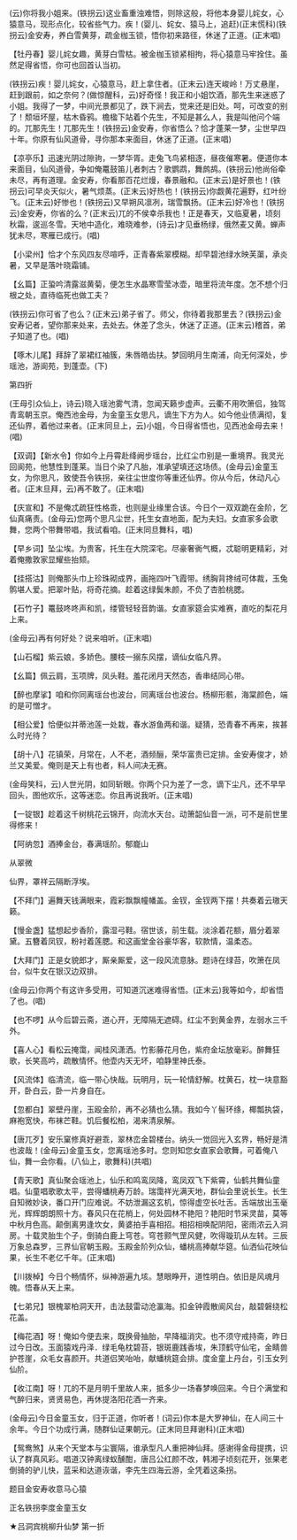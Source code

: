 <!-- { "loadSidebar": true } -->
(云)你将我小姐来。(铁拐云)这业畜重浊难悟，则除这般，将他本身婴儿姹女，心猿意马，现形点化，较省些气力。疾！(婴儿、姹女、猿马上，追赶)(正末慌科)(铁拐云)金安寿，养白雪黄芽，疏金枷玉锁，悟你初来路径，休迷了正道。(正末唱)

【牡丹春】婴儿姹女趣，黄芽白雪枯。被金枷玉锁紧相拘，将心猿意马牢拴住。虽然足得省悟，你可也回首认当初。

(铁拐云)疾！婴儿姹女，心猿意马，赶上拿住者。(正末云)连天峻岭！万丈悬崖，赶到跟前，如之奈何？(做惊醒科，云)好奇怪！我正和小姐饮酒，那先生来迷惑了小姐。我得了一梦，中间光景都见了，跌下涧去，觉来还是旧处。呵，可改变的别了！颓垣坏屋，枯木昏鸦。檐楹下站着个先生，不知是甚么人，我是叫他问个端的。兀那先生！兀那先生！(铁拐云)金安寿，你省悟么？恰才蓬莱一梦，尘世早四十年。你原有仙风道骨，寻你那本来面目，休迷了正道。(正末唱)

【凉亭乐】迅速光阴过隙驹，一梦华胥。走兔飞鸟紧相逐，昼夜催寒暑。便道你本来面目，仙风道骨，争如俺鼍鼓笛儿者刺古？歌鹦鹉，舞鹧鸪。(铁拐云)他尚俗牵未尽，再有道理。金安寿，你看那百花烂熳，春景融和。(正末云)是好景也！(铁拐云)可早炎天似火，暑气烦蒸。(正末云)好热也！(铁拐云)你觑黄花遍野，红叶纷飞。(正末云)好惨也！(铁拐云)又早朔风凛冽，瑞雪飘扬。(正末云)好冷也！(铁拐云)金安寿，你省的么？(正末云)兀的不侯幸杀我也！正是春天，又临夏暑，顷刻秋霜，逡巡冬雪。天地中造化，难晓难参，(诗云)才见垂杨绿，俄然麦又黄。蝉声犹未尽，寒雁已成行。(唱)

【小梁州】恰才个东风四友尽喧呼，正青春紫翠模糊。却早碧池绿水映芙蕖，承炎暑，又早是落叶晓霜铺。

【幺篇】正蛩吟清露滋黄菊，便怎生水晶寒雪莹冰壶，暗里将流年度。怎不想个归根之处，直待临死也做工夫？

(铁拐云)你可省了也么？(正末云)弟子省了。师父，你待着我那里去？(铁拐云)金安寿记者，望你那来处来，去处去。休差了念头，休迷了正道。(正末云)稽首，弟子知道了也。(唱)

【啄木儿尾】拜辞了翠裙红袖簇，朱唇皓齿扶。梦回明月生南浦，向无何深处，步瑶池，游阆苑，到蓬壶。(下)


第四折

(王母引众仙上，诗云)晓入瑶池雾气清，忽闻天籁步虚声。云衢不用吹箫侣，独驾青鸾朝玉京。俺西池金母，为金童玉女思凡，谪生下方为人。如今他业债满彻，复还仙界，着他过来者。(正末同旦上，云)小姐，今日得省悟也，见西池金母去来！(唱)

【双调】【新水令】你如今上丹霄赴绛阙步瑶台，比红尘巾别是一重境界。我灵光回阆苑，他慧性到蓬莱。当日个染了凡胎，准承望填还这场债。(金母云)金童玉女，为你思凡，致使吾令铁拐，亲往尘世度你等重还仙界。你从今后，休动凡心者。(正末旦拜，云)再不敢了。(正末唱)

【庆宣和】不是俺忒疏狂性格乖，也则是业缘里合该。今日个一双双跪在金阶，乞仙真痛责。(金母云)您两个思凡尘世，托生女直地面，配为夫妇。女直家多会歌舞，您两个带舞带唱，我试看咱。(正末同旦舞科，唱)

【早乡词】坠尘埃。为贵客，托生在大院深宅。尽豪奢衠气概，忒聪明更精彩，对着俺撒敦家显耀些抬颏。

【挂搭沽】则俺那头巾上珍珠砌成界，画拖四叶飞霞带。绣胸背搀绒可体裁，玉兔鹘堪人爱。把翠叶贴，将奇花摘。趁着这绿鬓朱颜，不负了杏脸桃腮。

【石竹子】鼍鼓咚咚声和凯，缕管轻轻音韵谐。女直家筵会实难赛，直吃的梨花月上来。

(金母云)再有何好处？说来咱听。(正末唱)

【山石榴】紫云娘，多娇色。腰枝一搦东风摆，谪仙女临凡界。

【幺篇】佩云肩，玉项牌，凤头鞋。羞花闭月天然态，香串结同心带。

【醉也摩挲】咱和你同离瑶台也波台，同离瑶台也波台。杨柳形骸，海棠颜色，端的是可憎才。

【相公爱】恰便似并蒂池莲一处栽，春水游鱼两和谐。疑猜，恐青春不再来，挨甚么时光待？

【胡十八】花镇荣，月常在，人不老，酒频酾，荣华富贵已定排。金安寿俊才，娇兰又美爱。俺则是天上有也者，料人间决无赛。

(金母笑科，云)人世光阴，如同斩眼。你两个只为差了一念，谪下尘凡，还不早早回头，图他欢乐，这等迷恋。你且再说我听。(正末唱)

【一锭银】趁着这千树桃花云锦开，向流水天台。动箫韶仙音一派，可不是前世里得修来！

【阿纳忽】酒捧金台，春满瑶阶。郁巃山

从翠微

仙界，罩祥云隔断浮埃。

【不拜门】遍舞天钱满眼来，霞彩飘飘幢幡盖。金钗，金钗两下摆！共奏着云璈天籁。

【慢金盏】猛想起步香阶，露湿弓鞋。宿世该，前生载。淡涂着花额，眉分着翠黛。五簪着凤钗，粉衬着莲腮。和这画堂金谷豪华客，软款情，温柔态。

【大拜门】正是女貌郎才，厮亲厮爱，这一段风流意脉。题诗在绿苔，吹箫在凤台，似牛女在银汉边双排。

(金母云)你两个有这许多受用，可知道沉迷难得省悟。(正末云)我等如今，却省悟了也。(唱)

【也不啰】从今后碧云斋，道心开，无障隔无遮碍。红尘不到黄金界，左弱水三千外。

【喜人心】看松云掩霭，闻桂风潇洒。竹影藤花月色，紫府金坛放毫彩。醉舞狂歌，长笑高吟，疏散情怀。他壶内天无坏，咱静里神氏泰。

【风流体】临清流，临一带心快哉。玩明月，玩一轮情舒解。枕黄石，枕一块意豁开，卧白云，卧一片身自在。

【忽都白】翠壁丹崖，玉殴金阶，再不必猜也么猜。我如今丫髻环绦，椰瓢执袋，麻袍宽快，布袜芒鞋。饥后餐松柏，渴来清泉解。

【唐兀歹】安乐窠修真好避乖，翠林峦金碧楼台。纳头一觉回光入玄界，畅好是清也波哉！(金母云)金童玉女，您离瑶池多时。您则知您女直家会歌舞，可着俺八仙，舞一会你看。(八仙上，歌舞科)(共唱)

【青天歌】真仙聚会瑶池上，仙乐和鸣鸾凤降，鸾凤双飞下紫霄，仙鹤共舞仙童唱。仙童唱歌歌太平，尝得蟠桃寿万龄。瑞霭祥光满天地，群仙会里说长生。长生自知微妙诀，番口开门应难说。不妨泄漏这玄机，惊得虚空长吐舌。舌端放出玉毫光，辉辉朗朗照十方。春风只在花梢上，何处园林不艳阳？艳阳时节采灵苗，莫等中秋月色高。颠倒离男逢坎女，黄婆拍手喜相招。相招相唤配阴阳，密雨浓云入洞房。十载灵胎生个子，倒骑白鹿上穹苍。穹苍颢气罡风健，吹得璇玑从左转。三辰万象总森罗，三界仙官朝玉殿。玉殿金阶列众仙，蟠桃高捧献华筵。仙洒仙花映仙果，长生不老亿千年。(正末唱)

【川拨棹】今日个畅情怀，纵神游遍九垓。慧眼睁开，道性明白。依旧是风魂月魄。悟春从天上来。

【七弟兄】银槐翠柏洞天开，击法鼓雷动沧瀛海。扣金钟霞散阆风台，敲碧磐绕松花盖。

【梅花酒】呀！俺如今便去来，既换骨抽胎，早降福消灾。也不须守戒持斋，昨日过今日改。玉面猿戏丹泽．绿毛龟枕碧苔，银斑鹿践香埃，朱顶鹤守仙宅，金睛兽护苍崖，众毛女喜颜开。共道侣笑咍咍，献蟠桃筵会排。度金童上丹台，引玉女列仙阶。

【收江南】呀！兀的不是月明千里故人来，抵多少一场春梦唤回来。今日个满堂和气醉归来，贤贤易色，再休提洛阳花酒一齐来。

(金母云)今日金童玉女，归于正道，你听者！(词云)你本是大罗神仙，在人间三十余年。今日个功成行满，随群仙证果朝元。(正末同旦拜谢科)(正末唱)

【鸳鸯煞】从来个天堂本与尘寰隔，谁承型凡人重把神仙拜。感谢得金母提携，识认了群真风彩。唱道汉钟离绿蚁醺酣，唐吕公红颜不改，韩湘子顷刻花开，张果老倒骑的驴儿快，蓝采和达道诙谐，李先生四海云游，全凭着这条拐。

题目金安寿收意马心猿

正名铁拐李度金童玉女
　




★吕洞宾桃柳升仙梦
第一折

